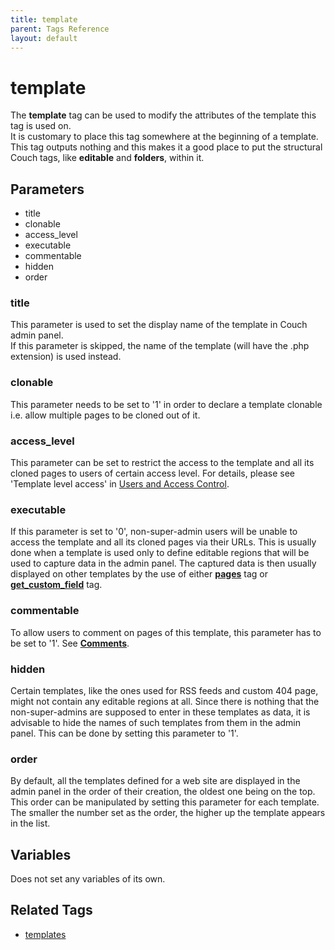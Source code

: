 ```yaml
---
title: template
parent: Tags Reference
layout: default
---
```


# template

The **template** tag can be used to modify the attributes of the template this tag is used on.<br/>
It is customary to place this tag somewhere at the beginning of a template. This tag outputs nothing and this makes it a good place to put the structural Couch tags, like **editable** and **folders**, within it.

## Parameters

* title
* clonable
* access\_level
* executable
* commentable
* hidden
* order

### title

This parameter is used to set the display name of the template in Couch admin panel.<br/>
If this parameter is skipped, the name of the template (will have the .php extension) is used instead.

### clonable

This parameter needs to be set to '1' in order to declare a template clonable i.e. allow multiple pages to be cloned out of it.

### access_level

This parameter can be set to restrict the access to the template and all its cloned pages to users of certain access level. For details, please see 'Template level access' in [Users and Access Control](../../concepts/users.html).

### executable

If this parameter is set to '0', non-super-admin users will be unable to access the template and all its cloned pages via their URLs. This is usually done when a template is used only to define editable regions that will be used to capture data in the admin panel. The captured data is then usually displayed on other templates by the use of either [**pages**](../pages.html) tag or [**get\_custom\_field**](../get_custom_field.html) tag.

### commentable

To allow users to comment on pages of this template, this parameter has to be set to '1'. See [**Comments**](../../concepts/using-comments.html).

### hidden

Certain templates, like the ones used for RSS feeds and custom 404 page, might not contain any editable regions at all. Since there is nothing that the non-super-admins are supposed to enter in these templates as data, it is advisable to hide the names of such templates from them in the admin panel. This can be done by setting this parameter to '1'.

### order

By default, all the templates defined for a web site are displayed in the admin panel in the order of their creation, the oldest one being on the top. This order can be manipulated by setting this parameter for each template. The smaller the number set as the order, the higher up the template appears in the list.

## Variables

Does not set any variables of its own.

## Related Tags

* [templates](./templates.html)

